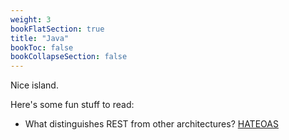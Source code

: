 ```yaml
---
weight: 3
bookFlatSection: true
title: "Java"
bookToc: false
bookCollapseSection: false
---
```

Nice island.

Here's some fun stuff to read:
* What distinguishes REST from other architectures? [HATEOAS](https://en.wikipedia.org/wiki/HATEOAS)